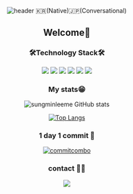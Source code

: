 <div align = 'center'>
  

![header](https://capsule-render.vercel.app/api?type=waving&height=250&text=SungminLee&fontSize=90)
  🇰🇷(Native)🇯🇵(Conversational)
  <h2>Welcome👋</<h2>
    
  <h3>🛠Technology Stack🛠</h3>

<img src="https://img.shields.io/badge/HTML-E34F26?style=flat-square&logo=HTML5&logoColor=white"/>
<img src="https://img.shields.io/badge/CSS-1572B6?style=flat-square&logo=CSS3&logoColor=white"/>
<img src="https://img.shields.io/badge/Python-3766AB?style=flat-square&logo=Python&logoColor=white"/>
<img src="https://img.shields.io/badge/JavaScript-F7DF1E?style=flat-square&logo=JavaScript&logoColor=white"/>
<img src="https://img.shields.io/badge/React-61DAFB?style=flat-square&logo=React&logoColor=white"/>
<img src="https://img.shields.io/badge/Redux-764ABC?style=flat-square&logo=Redux&logoColor=white"/>
 
  <h3> My stats😁 </h3> 
  
![sungminleeme GitHub stats](https://github-readme-stats.vercel.app/api?username=sungminleeme&show_icons=true)
  
  
[![Top Langs](https://github-readme-stats.vercel.app/api/top-langs/?username=sungminleeme)](https://github.com/sungminleeme/github-readme-stats)</br>
  
 <h3> 1 day 1 commit 🌱</h3>
     
  [![commitcombo](http://commitcombo.com/theme?user=sungminleeme&theme=Grass&v=2)](https://github.com/devxb/CommitCombo)
  
  <h3> contact 👨‍💻</h3>
    
<a href="https://velog.io/@tjdlas2412"><img src="https://img.shields.io/badge/velog-1DBF73?style=flat-square&logo=Vimeo&logoColor=white"/></a>
  
    

</div>
